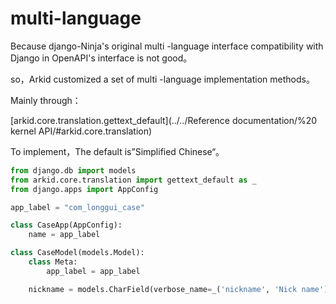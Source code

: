# multi-language

Because django-Ninja's original multi -language interface compatibility with Django in OpenAPI's interface is not good。

so，Arkid customized a set of multi -language implementation methods。

Mainly through：

[arkid.core.translation.gettext_default](../../Reference documentation/%20 kernel API/#arkid.core.translation)

To implement，The default is”Simplified Chinese“。

```py
from django.db import models
from arkid.core.translation import gettext_default as _
from django.apps import AppConfig

app_label = "com_longgui_case"

class CaseApp(AppConfig):
    name = app_label

class CaseModel(models.Model):
    class Meta:
        app_label = app_label

    nickname = models.CharField(verbose_name=_('nickname', 'Nick name'), max_length=128)
```
